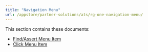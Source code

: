 ```yaml
---
title: "Navigation Menu"
url: /appstore/partner-solutions/ats/rg-one-navigation-menu/
---
```


This section contains these documents:

* [Find/Assert Menu Item](/appstore/partner-solutions/ats/rg-one-findassert-menu-item/)
* [Click Menu Item](/appstore/partner-solutions/ats/rg-one-click-menu-item/)
